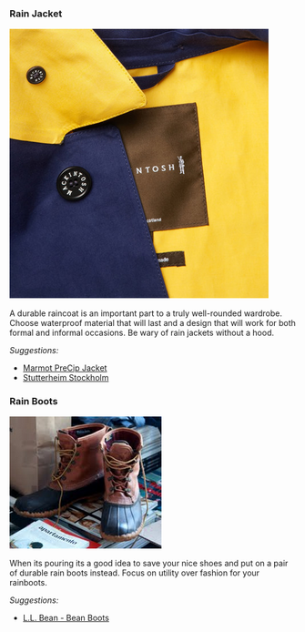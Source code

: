 ### Rain Jacket
![](assets/images/rain-jacket.png)

A durable raincoat is an important part to a truly well-rounded wardrobe. Choose waterproof material that will last and a design that will work for both formal and informal occasions. Be wary of rain jackets without a hood.

*Suggestions:*

- [Marmot PreCip Jacket][marmot]
- [Stutterheim Stockholm][stutterheim]


### Rain Boots
![](assets/images/rain-boots.png)

When its pouring its a good idea to save your nice shoes and put on a pair of durable rain boots instead. Focus on utility over fashion for your rainboots.

*Suggestions:*

- [L.L. Bean - Bean Boots][ll-bean]

[marmot]: http://marmot.com/products/details/precip-jacket-new
[stutterheim]: http://stutterheim.com/usa/shop/stockholm-bla
[ll-bean]: http://www.llbean.com/llb/shop/33549?feat=507870-GN2&page=men-s-l-l-bean-boots-8-thinsulate&attrValue_0=Tan/Brown&productId=197935
